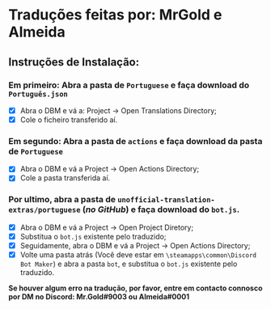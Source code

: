 # Traduções feitas por: MrGold e Almeida<br/>

## Instruções de Instalação:<br/>

### Em primeiro: Abra a pasta de `Portuguese` e faça download do **`Português.json`**
- [x] Abra o DBM e vá a: Project &rarr; Open Translations Directory;
- [x] Cole o ficheiro transferido aí.

### Em segundo: Abra a pasta de `actions` e faça download da pasta de **`Portuguese`**
- [x] Abra o DBM e vá a Project &rarr; Open Actions Directory;
- [x] Cole a pasta transferida aí.

### Por ultimo, abra a pasta de `unofficial-translation-extras/portuguese` (*no GitHub*) e faça download do **`bot.js`**.
- [x] Abra o DBM e vá a Project &rarr; Open Project Diretory;
- [x] Substitua o `bot.js` existente pelo traduzido;
- [x] Seguidamente, abra o DBM e vá a Project &rarr; Open Actions Directory;
- [x] Volte uma pasta atrás (Você deve estar em `\steamapps\common\Discord Bot Maker`) e abra a pasta `bot`, e substitua o `bot.js` existente pelo traduzido.

**Se houver algum erro na tradução, por favor, entre em contacto connosco por DM no Discord: Mr.Gold#9003 ou Almeida#0001**
